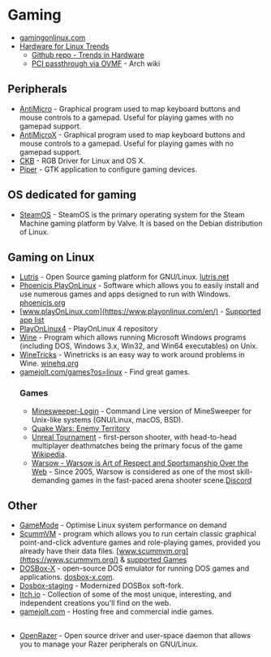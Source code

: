 # Gaming
- [gamingonlinux.com](https://www.gamingonlinux.com/)
- [Hardware for Linux Trends](https://linux-hardware.org/?view=trends)
  - [Github repo - Trends in Hardware](https://github.com/linuxhw/Trends)
  - [PCI passthrough via OVMF](https://wiki.archlinux.org/title/PCI_passthrough_via_OVMF) - Arch wiki

## Peripherals
- [AntiMicro](https://github.com/AntiMicro/antimicro) - Graphical program used to map keyboard buttons and mouse controls to a gamepad. Useful for playing games with no gamepad support.
- [AntiMicroX](https://github.com/AntiMicroX/antimicrox) - Graphical program used to map keyboard buttons and mouse controls to a gamepad. Useful for playing games with no gamepad support.
- [CKB](https://github.com/ccMSC/ckb) - RGB Driver for Linux and OS X.
- [Piper](https://github.com/libratbag/piper) - GTK application to configure gaming devices.

## OS dedicated for gaming
- [SteamOS](https://store.steampowered.com/steamos) - SteamOS is the primary operating system for the Steam Machine gaming platform by Valve. It is based on the Debian distribution of Linux.

## Gaming on Linux
- [Lutris](https://github.com/lutris/lutris) - Open Source gaming platform for GNU/Linux. [lutris.net](https://lutris.net/)
- [Phoenicis PlayOnLinux](https://github.com/PhoenicisOrg/phoenicis) - Software which allows you to easily install and use numerous games and apps designed to run with Windows. [phoenicis.org](https://phoenicis.org/)
- [www.playOnLinux.com](https://www.playonlinux.com/en/) - [Supported app list](https://www.playonlinux.com/en/supported_apps-1-0.html)
- [PlayOnLinux4](https://github.com/PlayOnLinux/POL-POM-4) - PlayOnLinux 4 repository
- [Wine](https://github.com/wine-mirror/wine) - Program which allows running Microsoft Windows programs (including DOS, Windows 3.x, Win32, and Win64 executables) on Unix.
- [WineTricks](https://github.com/Winetricks/winetricks) - Winetricks is an easy way to work around problems in Wine. [winehq.org](https://wiki.winehq.org/Winetricks)
- [gamejolt.com/games?os=linux](https://gamejolt.com/games?os=linux) - Find great games.
  ### Games
   - [Minesweeper-Login](https://github.com/OGoodness/Minesweeper-Login) - Command Line version of MineSweeper for Unix-like systems (GNU/Linux, macOS, BSD).
   - [Quake Wars: Enemy Territory](https://www.splashdamage.com/games/enemy-territory-quake-wars/)
   - [Unreal Tournament](https://www.epicgames.com/unrealtournament/en-US/) - first-person shooter, with head-to-head multiplayer deathmatches being the primary focus of the game [Wikipedia](https://en.wikipedia.org./wiki/Unreal_tournament).
   - [Warsow - Warsow is Art of Respect and Sportsmanship Over the Web](https://warsow.net/) - Since 2005, Warsow is considered as one of the most skill-demanding games in the fast-paced arena shooter scene.[Discord](https://discord.com/invite/Z9UgZZM)

## Other
- [GameMode](https://github.com/FeralInteractive/gamemode) - Optimise Linux system performance on demand
- [ScummVM](https://github.com/scummvm/scummvm) - program which allows you to run certain classic graphical point-and-click adventure games and role-playing games, provided you already have their data files. [www.scummvm.org](https://www.scummvm.org/) & [supported Games](https://wiki.scummvm.org/index.php?title=Category:Supported_Games)
- [DOSBox-X](https://github.com/joncampbell123/dosbox-x) - open-source DOS emulator for running DOS games and applications. [dosbox-x.com](https://dosbox-x.com/).
- [Dosbox-staging](https://github.com/dosbox-staging/dosbox-staging) - Modernized DOSBox soft-fork.
- [Itch.io](https://itch.io/) - Collection of some of the most unique, interesting, and independent creations you'll find on the web.
- [gamejolt.com](https://gamejolt.com) - Hosting free and commercial indie games.

##
- [OpenRazer](https://openrazer.github.io/) - Open source driver and user-space daemon that allows you to manage your Razer peripherals on GNU/Linux.
